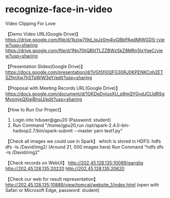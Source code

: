 # recognize-face-in-video

Video Clipping For Love

【Demo Video URL(Google Drive)】
https://drive.google.com/file/d/1kzjw7i9d_IqJz0m4ivGBbPAqdMlWGDS-/view?usp=sharing
https://drive.google.com/file/d/1Nn70IiQBIiITLZZBWzSkZ8MRn5IxYqeC/view?usp=sharing

【Presentation Slides(Google Drive)】
https://docs.google.com/presentation/d/1VGt5fi0QFG30RJ0KPENKCnh2ETSZfmXw7hSTsWiW3eY/edit?usp=sharing

【Proposal with Meeting Records URL(Google Drive)】 https://docs.google.com/document/d/1GKDeDyIuoXU_q9mQYGydJCLIdRSgMyomjxQXiejBnsU/edit?usp=sharing

【How to Run Our Project】
1.  Login into hduser@gpu20 (Password: student) 
2.  Run Command "/home/gpu20,run /opt/spark-2.4.0-bin-hadoop2.7/bin/spark-submit --master yarn test1.py"

【Check all images we could use in Spark】
which is stored in HDFS: hdfs dfs -ls /David/img2/  (Around 21, 000 images here)
Run Command "hdfs dfs -ls /David/img2"

【Check records on WebUI】
http://202.45.128.135:10089/ganglia
http://202.45.128.135:20220
http://202.45.128.135:20620

【Check our web for result representation】
http://202.45.128.135:10889/view/tomcat/website_1/index.html
 (open with Safari or Microsoft Edge, password: student)

